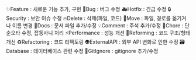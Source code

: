 ✨Feature : 새로운 기능 추가, 구현
🐛Bug : 버그 수정
🚑Hotfix : 긴급 수정
🔒Security : 보안 이슈 수정
🔥Delete : 삭제(파일, 코드)
🚛Move : 파일, 경로를 옮기거나 이름 변경
📝Docs : 문서 파일 추가/수정
💡Comment : 주석 추가/수정
🧹Chore : 단순오타 수정, 잡동사니 처리
⚡Performance : 성능 개선
🎨Reforming : 코드 구조/형태 개선
♻️Refactoring : 코드 리팩토링
👽ExternalAPI : 외부 API 변화로 인한 수정
🗃️Database : 데이터베이스 관련 수정
🙈GitIgnore : gitignore 추가/수정